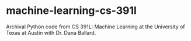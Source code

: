 # machine-learning-cs-391l
Archival Python code from CS 391L: Machine Learning at the University of Texas at Austin with Dr. Dana Ballard.
